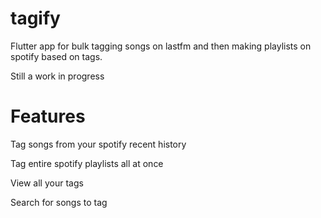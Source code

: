 # tagify

Flutter app for bulk tagging songs on lastfm and then making playlists on spotify based on tags.

Still a work in progress

# Features

Tag songs from your spotify recent history


Tag entire spotify playlists all at once


View all your tags


Search for songs to tag

